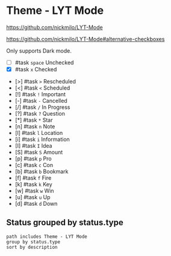 # Theme - LYT Mode

<https://github.com/nickmilo/LYT-Mode>

<https://github.com/nickmilo/LYT-Mode#alternative-checkboxes>

Only supports Dark mode.

<!-- placeholder to force blank line before included text --><!-- include: DocsSamplesForStatuses.test.Theme_LYT_Mode_Tasks.approved.md -->

- [ ] #task `space` Unchecked
- [x] #task `x` Checked
- [>] #task `>` Rescheduled
- [<] #task `<` Scheduled
- [!] #task `!` Important
- [-] #task `-` Cancelled
- [/] #task `/` In Progress
- [?] #task `?` Question
- [*] #task `*` Star
- [n] #task `n` Note
- [l] #task `l` Location
- [i] #task `i` Information
- [I] #task `I` Idea
- [S] #task `S` Amount
- [p] #task `p` Pro
- [c] #task `c` Con
- [b] #task `b` Bookmark
- [f] #task `f` Fire
- [k] #task `k` Key
- [w] #task `w` Win
- [u] #task `u` Up
- [d] #task `d` Down

<!-- placeholder to force blank line after included text --><!-- endInclude -->

## Status grouped by status.type

```tasks
path includes Theme - LYT Mode
group by status.type
sort by description
```
